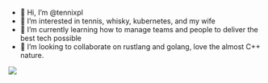 - 👋 Hi, I’m @tennixpl
- 👀 I’m interested in tennis, whisky, kubernetes, and my wife
- 🌱 I’m currently learning how to manage teams and people to deliver the best tech possible
- 💞️ I’m looking to collaborate on rustlang and golang, love the almost C++ nature.

<!---
tennixpl/tennixpl is a ✨ special ✨ repository because its `README.md` (this file) appears on your GitHub profile.
You can click the Preview link to take a look at your changes.
--->


<img align="left" src="https://github-readme-stats.vercel.app/api/top-langs/?username=tennixpl&&count_private=true,html&title_color=ffffff&text_color=c9cacc&icon_color=2bbc8a&bg_color=1d1f21" />
  
  
